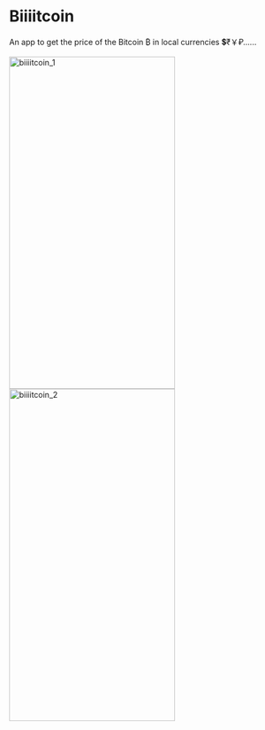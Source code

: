 # Biiiitcoin
An app to get the price of the Bitcoin ₿ in local currencies 💲₹￥₽......
<br>
<br>
<img src="https://user-images.githubusercontent.com/78692527/192176865-6cbe6c46-ba7b-4817-86e3-e43168a8c819.png" alt="biiiitcoin_1" height=600 width=300>
<img src="https://user-images.githubusercontent.com/78692527/192176985-fed72c3e-a53c-4de0-8f28-63cc15f850e3.png" alt="biiiitcoin_2" height=600 width=300>


